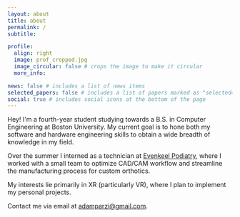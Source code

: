 ```yaml
---
layout: about
title: about
permalink: /
subtitle:

profile:
  align: right
  image: prof_cropped.jpg
  image_circular: false # crops the image to make it circular
  more_info:

news: false # includes a list of news items
selected_papers: false # includes a list of papers marked as "selected={true}"
social: true # includes social icons at the bottom of the page
---
```


Hey! I'm a fourth-year student studying towards a B.S. in Computer Engineering at Boston University. My current goal is to hone both my software and hardware engineering skills to obtain a wide breadth of knowledge in my field.

Over the summer I interned as a technician at <a href="https://evenkeelpodiatry.com/">Evenkeel Podiatry</a>, where I worked with a small team to optimize CAD/CAM workflow and streamline the manufacturing process for custom orthotics.

My interests lie primarily in XR (particularly VR), where I plan to implement my personal projects.

Contact me via email at <a href= "mailto: adamparzi@gmail.com">adamparzi@gmail.com</a>.
